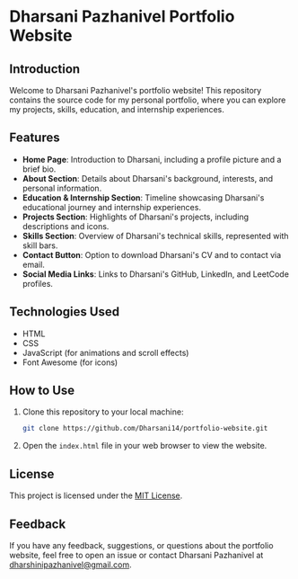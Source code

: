 
# Dharsani Pazhanivel Portfolio Website

## Introduction

Welcome to Dharsani Pazhanivel's portfolio website! This repository contains the source code for my personal portfolio, where you can explore my projects, skills, education, and internship experiences.

## Features

- **Home Page**: Introduction to Dharsani, including a profile picture and a brief bio.
- **About Section**: Details about Dharsani's background, interests, and personal information.
- **Education & Internship Section**: Timeline showcasing Dharsani's educational journey and internship experiences.
- **Projects Section**: Highlights of Dharsani's projects, including descriptions and icons.
- **Skills Section**: Overview of Dharsani's technical skills, represented with skill bars.
- **Contact Button**: Option to download Dharsani's CV and to contact via email.
- **Social Media Links**: Links to Dharsani's GitHub, LinkedIn, and LeetCode profiles.

## Technologies Used

- HTML
- CSS
- JavaScript (for animations and scroll effects)
- Font Awesome (for icons)
  
## How to Use

1. Clone this repository to your local machine:

   ```bash
   git clone https://github.com/Dharsani14/portfolio-website.git
   ```

2. Open the `index.html` file in your web browser to view the website.

## License

This project is licensed under the [MIT License](LICENSE).

## Feedback

If you have any feedback, suggestions, or questions about the portfolio website, feel free to open an issue or contact Dharsani Pazhanivel at [dharshinipazhanivel@gmail.com](mailto:dharshinipazhanivel@gmail.com).
